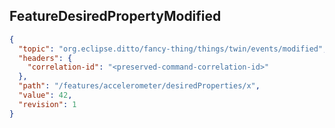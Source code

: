 ## FeatureDesiredPropertyModified

```json
{
  "topic": "org.eclipse.ditto/fancy-thing/things/twin/events/modified",
  "headers": {
    "correlation-id": "<preserved-command-correlation-id>"
  },
  "path": "/features/accelerometer/desiredProperties/x",
  "value": 42,
  "revision": 1
}
```
